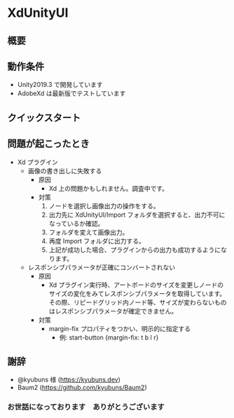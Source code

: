 # XdUnityUI

## 概要

## 動作条件

- Unity2019.3 で開発しています
- AdobeXd は最新版でテストしています

## クイックスタート

## 問題が起こったとき

- Xd プラグイン
  - 画像の書き出しに失敗する
    - 原因
      - Xd 上の問題かもしれません。調査中です。
    - 対策
      1. ノードを選択し画像出力の操作をする。
      2. 出力先に XdUnityUI/Import フォルダを選択すると、出力不可になっているか確認。
      3. フォルダを変えて画像出力。
      4. 再度 Import フォルダに出力する。
      5. 上記が成功した場合、プラグインからの出力も成功するようになります。
  - レスポンシブパラメータが正確にコンバートされない
    - 原因
      - Xd プラグイン実行時、アートボードのサイズを変更しノードのサイズの変化をみてレスポンシブパラメータを取得しています。その際、リピードグリッド内ノード等、サイズが変わらないものはレスポンシブパラメータが確定できません。
    - 対策
      - margin-fix プロパティをつかい、明示的に指定する
        - 例: start-button {margin-fix: t b l r}

## 謝辞

- @kyubuns 様 (https://kyubuns.dev)
- Baum2 (https://github.com/kyubuns/Baum2)

### お世話になっております　ありがとうございます

